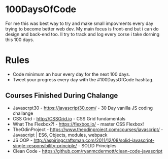 # 100DaysOfCode

For me this was best way to try and make small impovments every day trying to become better web dev. My main focus is front-end but i can do design and back-end too.
Il try to track and log every corse i take dorning this 100 days.


# Rules

+ Code minimum an hour every day for the next 100 days.
+ Tweet your progress every day with the #100DaysOfCode hashtag.

## Courses Finished During Chalange
+ Javascrpt30 - https://javascript30.com/ - 30 Day vanilla JS coding challange
+ CSS Grid - http://CSSGrid.io - CSS Grid fundamentals
+ What The Flexbox?! - https://flexbox.io/ - master CSS Flexbox!
+ TheOdinProject - https://www.theodinproject.com/courses/javascript/ - Javascript | ES6, Objects, modules, webpack
+ JS OOP - http://aspiringcraftsman.com/2011/12/08/solid-javascript-single-responsibility-principle/ - SOLID Principles
+ Clean Code - https://github.com/ryanmcdermott/clean-code-javascript
